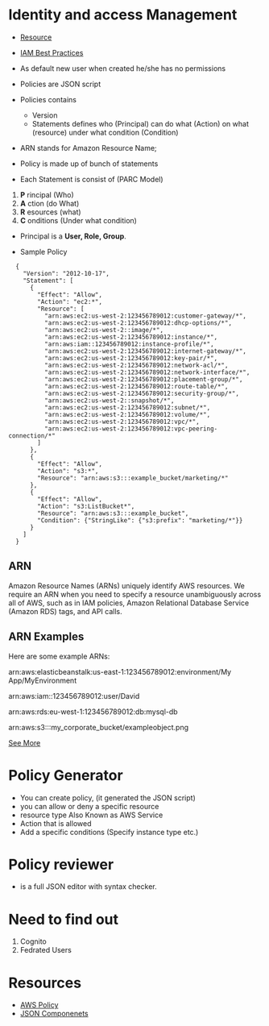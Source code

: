 # Identity and access Management

* [Resource](https://www.youtube.com/watch?v=y7-fAT3z8Lo)
* [IAM Best Practices](https://www.youtube.com/watch?v=SGntDzEn30s)

* As default new user when created he/she has no permissions
* Policies are JSON script
* Policies contains
  * Version
  * Statements defines who (Principal) can do what (Action) on what (resource) under what condition (Condition)
* ARN stands for Amazon Resource Name;
* Policy is made up of bunch of statements
* Each Statement is consist of (PARC Model)
1. **P** rincipal (Who)
1. **A** ction (do What)
1. **R** esources (what)
1. **C** onditions (Under what condition)

* Principal is a **User, Role, Group**.

* Sample Policy

```
  {
    "Version": "2012-10-17",
    "Statement": [
      {
        "Effect": "Allow",
        "Action": "ec2:*",
        "Resource": [
          "arn:aws:ec2:us-west-2:123456789012:customer-gateway/*",
          "arn:aws:ec2:us-west-2:123456789012:dhcp-options/*",
          "arn:aws:ec2:us-west-2::image/*",
          "arn:aws:ec2:us-west-2:123456789012:instance/*",
          "arn:aws:iam::123456789012:instance-profile/*",
          "arn:aws:ec2:us-west-2:123456789012:internet-gateway/*",
          "arn:aws:ec2:us-west-2:123456789012:key-pair/*",
          "arn:aws:ec2:us-west-2:123456789012:network-acl/*",
          "arn:aws:ec2:us-west-2:123456789012:network-interface/*",
          "arn:aws:ec2:us-west-2:123456789012:placement-group/*",
          "arn:aws:ec2:us-west-2:123456789012:route-table/*",
          "arn:aws:ec2:us-west-2:123456789012:security-group/*",
          "arn:aws:ec2:us-west-2::snapshot/*",
          "arn:aws:ec2:us-west-2:123456789012:subnet/*",
          "arn:aws:ec2:us-west-2:123456789012:volume/*",
          "arn:aws:ec2:us-west-2:123456789012:vpc/*",
          "arn:aws:ec2:us-west-2:123456789012:vpc-peering-connection/*"
        ]
      },
      {
        "Effect": "Allow",
        "Action": "s3:*",
        "Resource": "arn:aws:s3:::example_bucket/marketing/*"
      },
      {
        "Effect": "Allow",
        "Action": "s3:ListBucket*",
        "Resource": "arn:aws:s3:::example_bucket",
        "Condition": {"StringLike": {"s3:prefix": "marketing/*"}}
      }
    ]
  }
```
## ARN
Amazon Resource Names (ARNs) uniquely identify AWS resources. We require an ARN when you need to specify a resource unambiguously across all of AWS, such as in IAM policies, Amazon Relational Database Service (Amazon RDS) tags, and API calls.

## ARN Examples
Here are some example ARNs:

  <!-- Elastic Beanstalk application version -->
  arn:aws:elasticbeanstalk:us-east-1:123456789012:environment/My App/MyEnvironment
  <!-- IAM user name -->
  arn:aws:iam::123456789012:user/David
  <!-- Amazon RDS instance used for tagging -->
  arn:aws:rds:eu-west-1:123456789012:db:mysql-db
  <!-- Object in an Amazon S3 bucket -->
  arn:aws:s3:::my_corporate_bucket/exampleobject.png

[See More](https://docs.aws.amazon.com/general/latest/gr/aws-arns-and-namespaces.html)

# Policy Generator

* You can create policy, (it generated the JSON script)
* you can allow or deny a specific resource
 * resource type Also Known as AWS Service
 * Action that is allowed
 * Add a specific conditions (Specify instance type etc.)

# Policy reviewer

* is a full JSON editor with syntax checker.

# Need to find out
1. Cognito
1. Fedrated Users

# Resources
* [AWS Policy](https://docs.aws.amazon.com/IAM/latest/UserGuide/reference_policies_elements.html)
* [JSON Componenets](https://docs.aws.amazon.com/IAM/latest/UserGuide/access_policies.html#access_policies-json)
